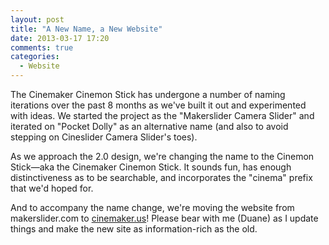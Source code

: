 ```yaml
---
layout: post
title: "A New Name, a New Website"
date: 2013-03-17 17:20
comments: true
categories: 
  - Website
---
```


The Cinemaker Cinemon Stick has undergone a number of naming iterations over the past 8 months as we've built it out and experimented with ideas. We started the project as the "Makerslider Camera Slider" and iterated on "Pocket Dolly" as an alternative name (and also to avoid stepping on Cineslider Camera Slider's toes).

As we approach the 2.0 design, we're changing the name to the Cinemon Stick&mdash;aka the Cinemaker Cinemon Stick. It sounds fun, has enough distinctiveness as to be searchable, and incorporates the "cinema" prefix that we'd hoped for.

And to accompany the name change, we're moving the website from makerslider.com to <a href="http://cinemaker.us">cinemaker.us</a>! Please bear with me (Duane) as I update things and make the new site as information-rich as the old.